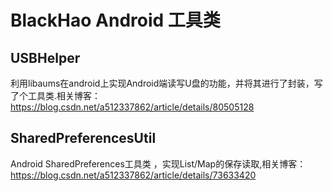 # BlackHao Android 工具类  
## USBHelper<br>
利用libaums在android上实现Android端读写U盘的功能，并将其进行了封装，写了个工具类.相关博客：https://blog.csdn.net/a512337862/article/details/80505128<br>

## SharedPreferencesUtil<br>
Android SharedPreferences工具类 ，实现List/Map的保存读取,相关博客：https://blog.csdn.net/a512337862/article/details/73633420
